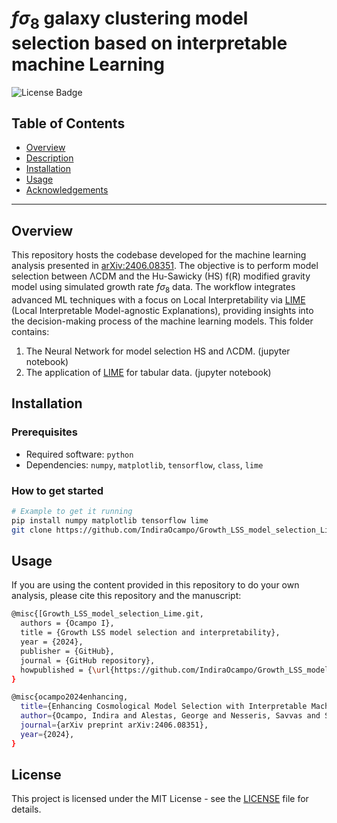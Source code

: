 # $f\sigma_8$ galaxy clustering model selection based on interpretable machine Learning 

![License Badge](https://img.shields.io/badge/license-MIT-brightgreen.svg)

## Table of Contents

- [Overview](#overview)
- [Description](#Description)
- [Installation](#installation)
- [Usage](#usage)
- [Acknowledgements](#acknowledgements)

---

## Overview


This repository hosts the codebase developed for the machine learning analysis presented in [arXiv:2406.08351](https://arxiv.org/abs/2406.08351). The objective is to perform model selection between ΛCDM and the Hu-Sawicky (HS) f(R) modified gravity model using simulated growth rate $f\sigma_8$ data. The workflow integrates advanced ML techniques with a focus on Local Interpretability via [LIME](https://github.com/marcotcr/lime.git) (Local Interpretable Model-agnostic Explanations), providing insights into the decision-making process of the machine learning models. This folder contains:
1. The Neural Network for model selection HS and ΛCDM. (jupyter notebook)
2. The application of [LIME](https://github.com/marcotcr/lime.git) for tabular data. (jupyter notebook)

## Installation

### Prerequisites

- Required software: `python`
- Dependencies: `numpy`, `matplotlib`, `tensorflow`, `class`, `lime`

### How to get started

```bash
# Example to get it running
pip install numpy matplotlib tensorflow lime
git clone https://github.com/IndiraOcampo/Growth_LSS_model_selection_Lime.git
```

## Usage

If you are using the content provided in this repository to do your own analysis, please cite this repository and the manuscript:

```bash
@misc{[Growth_LSS_model_selection_Lime.git,
  authors = {Ocampo I},
  title = {Growth LSS model selection and interpretability},
  year = {2024},
  publisher = {GitHub},
  journal = {GitHub repository},
  howpublished = {\url{https://github.com/IndiraOcampo/Growth_LSS_model_selection_Lime.git}},
}
```
```bash
@misc{ocampo2024enhancing,
  title={Enhancing Cosmological Model Selection with Interpretable Machine Learning},
  author={Ocampo, Indira and Alestas, George and Nesseris, Savvas and Sapone, Domenico},
  journal={arXiv preprint arXiv:2406.08351},
  year={2024},
}
```

## License

This project is licensed under the MIT License - see the [LICENSE]() file for details.
